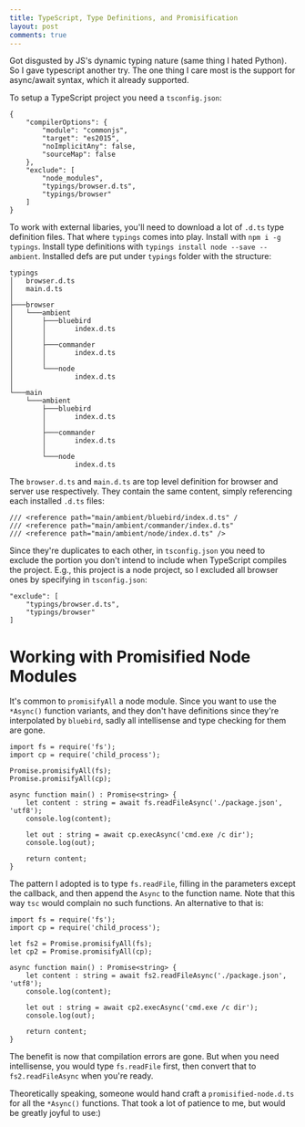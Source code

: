 ```yaml
---
title: TypeScript, Type Definitions, and Promisification
layout: post
comments: true
---
```


Got disgusted by JS's dynamic typing nature (same thing I hated Python). So I
gave typescript another try. The one thing I care most is the support for
async/await syntax, which it already supported.

To setup a TypeScript project you need a `tsconfig.json`:

    {
        "compilerOptions": {
            "module": "commonjs",
            "target": "es2015",
            "noImplicitAny": false,
            "sourceMap": false
        },
        "exclude": [
            "node_modules",
            "typings/browser.d.ts",
            "typings/browser"
        ]
    }


To work with external libaries, you'll need to download a lot of `.d.ts` type
definition files. That where `typings` comes into play. Install with `npm i -g
typings`. Install type definitions with `typings install node --save --ambient`.
Installed defs are put under `typings` folder with the structure:

    typings
    │   browser.d.ts
    │   main.d.ts
    │
    ├───browser
    │   └───ambient
    │       ├───bluebird
    │       │       index.d.ts
    │       │
    │       ├───commander
    │       │       index.d.ts
    │       │
    │       └───node
    │               index.d.ts
    │
    └───main
        └───ambient
            ├───bluebird
            │       index.d.ts
            │
            ├───commander
            │       index.d.ts
            │
            └───node
                    index.d.ts

The `browser.d.ts` and `main.d.ts` are top level definition for browser and server use respectively.
They contain the same content, simply referencing each installed `.d.ts` files:

    /// <reference path="main/ambient/bluebird/index.d.ts" /
    /// <reference path="main/ambient/commander/index.d.ts"
    /// <reference path="main/ambient/node/index.d.ts" />


Since they're duplicates to each other, in `tsconfig.json` you need to exclude
the portion you don't intend to include when TypeScript compiles the project.
E.g., this project is a node project, so I excluded all browser ones by
specifying in `tsconfig.json`:

    "exclude": [
        "typings/browser.d.ts",
        "typings/browser"
    ]


Working with Promisified Node Modules
====

It's common to `promisifyAll` a node module. Since you want to use the
`*Async()` function variants, and they don't have definitions since they're
interpolated by `bluebird`, sadly all intellisense and type checking for them
are gone. 

    import fs = require('fs');
    import cp = require('child_process');

    Promise.promisifyAll(fs);
    Promise.promisifyAll(cp); 

    async function main() : Promise<string> {
        let content : string = await fs.readFileAsync('./package.json', 'utf8');
        console.log(content);

        let out : string = await cp.execAsync('cmd.exe /c dir');
        console.log(out);

        return content;
    }


The pattern I adopted is to type `fs.readFile`, filling in the parameters except
the callback, and then append the `Async` to the function name. Note that this
way `tsc` would complain no such functions. An alternative to that is:


    import fs = require('fs');
    import cp = require('child_process');

    let fs2 = Promise.promisifyAll(fs);
    let cp2 = Promise.promisifyAll(cp); 

    async function main() : Promise<string> {
        let content : string = await fs2.readFileAsync('./package.json', 'utf8');
        console.log(content);

        let out : string = await cp2.execAsync('cmd.exe /c dir');
        console.log(out);

        return content;
    }

The benefit is now that compilation errors are gone. But when you need
intellisense, you would type `fs.readFile` first, then convert that to
`fs2.readFileAsync` when you're ready.

Theoretically speaking, someone would hand craft a `promisified-node.d.ts` for
all the `*Async()` functions. That took a lot of patience to me, but would be
greatly joyful to use:)
